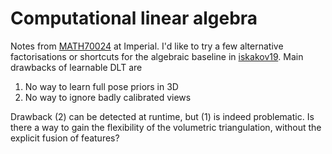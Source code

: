 # Computational linear algebra

Notes from [MATH70024] at Imperial.
I'd like to try a few alternative factorisations
or shortcuts for the algebraic baseline in [iskakov19].
Main drawbacks of learnable DLT are

1. No way to learn full pose priors in 3D
2. No way to ignore badly calibrated views

Drawback (2) can be detected at runtime,
but (1) is indeed problematic.
Is there a way to gain the flexibility
of the volumetric triangulation,
without the explicit fusion of features?

[math70024]: https://github.com/comp-lin-alg/comp-lin-alg-course
[iskakov19]: https://arxiv.org/pdf/1905.05754

